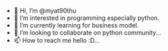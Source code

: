 - 👋 Hi, I’m @myat90thu
- 👀 I’m interested in programming especially python.
- 🌱 I’m currently learning for business model.
- 💞️ I’m looking to collaborate on python community...
- 📫 How to reach me hello :D...

<!---
myat90thu/myat90thu is a ✨ special ✨ repository because its `README.md` (this file) appears on your GitHub profile.
You can click the Preview link to take a look at your changes.
--->
